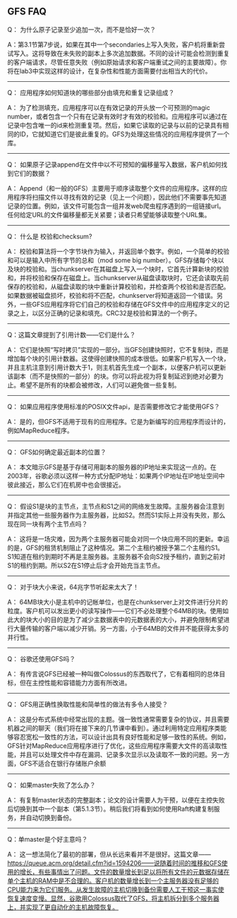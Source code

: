 ## GFS FAQ

Q： 为什么原子记录至少追加一次，而不是恰好一次？

A：第3.1节第7步说，如果在其中一个secondaries上写入失败，客户机将重新尝试写入。这将导致在未失败的副本上多次追加数据。不同的设计可能会检测到重复的客户端请求，尽管任意失败（例如原始请求和客户端重试之间的主要故障）。你将在lab3中实现这样的设计，在复杂性和性能方面需要付出相当大的代价。

***

Q： 应用程序如何知道块的哪些部分由填充和重复记录组成？

A： 为了检测填充，应用程序可以在有效记录的开头放一个可预测的magic number，或者包含一个只有在记录有效时才有效的校验和。应用程序可以通过在记录中包含唯一的id来检测重复项。然后，如果它读取的记录与以前的记录具有相同的ID，它就知道它们是彼此重复的。GFS为处理这些情况的应用程序提供了一个库。

***

Q： 如果原子记录append在文件中以不可预知的偏移量写入数据，客户机如何找到它们的数据？

A： Append（和一般的GFS）主要用于顺序读取整个文件的应用程序。这样的应用程序将扫描文件以寻找有效的记录（见上一个问题），因此他们不需要事先知道记录的位置。例如，该文件可能包含一组并发web爬虫程序遇到的一组链接url。任何给定URL的文件偏移量都无关紧要；读者只希望能够读取整个URL集。

***

Q： 什么是 校验和checksum?

A： 校验和算法将一个字节块作为输入，并返回单个数字。例如，一个简单的校验和可以是输入中所有字节的总和（mod some big number）。GFS存储每个块以及块的校验和。当chunkserver在其磁盘上写入一个块时，它首先计算新块的校验和，并将校验和保存在磁盘上。当chunkserver从磁盘读取块时，它还会读取先前保存的校验和，从磁盘读取的块中重新计算校验和，并检查两个校验和是否匹配。如果数据被磁盘损坏，校验和将不匹配，chunkserver将知道返回一个错误。另外，一些GFS应用程序将它们自己的校验和存储在GFS文件中的应用程序定义的记录之上，以区分正确的记录和填充。CRC32是校验和算法的一个例子。

***

Q：这篇文章提到了引用计数——它们是什么？

A： 它们是快照“写时拷贝”实现的一部分。当GFS创建快照时，它不复制块，而是增加每个块的引用计数器。这使得创建快照的成本很低。如果客户机写入一个块，并且主机注意到引用计数大于1，则主机首先生成一个副本，以便客户机可以更新该副本（而不是快照的一部分）的块。你可以将此视为将复制延迟到绝对必要为止。希望不是所有的块都会被修改，人们可以避免做一些复制。

***

Q： 如果应用程序使用标准的POSIX文件api，是否需要修改它才能使用GFS？

A： 是的，但GFS不适用于现有的应用程序。它是为新编写的应用程序而设计的，例如MapReduce程序。

***

Q： GFS如何确定最近副本的位置？

A： 本文暗示GFS是基于存储可用副本的服务器的IP地址来实现这一点的。在2003年，谷歌必须以这样一种方式分配IP地址：如果两个IP地址在IP地址空间中彼此接近，那么它们在机房中也会很接近。

***

Q： 假设S1是块的主节点，主节点和S1之间的网络发生故障。主服务器会注意到并指定其他一些服务器作为主服务器，比如S2。然而S1实际上并没有失败，那么现在同一块有两个主节点吗？

A： 这将是一场灾难，因为两个主服务器可能会对同一个块应用不同的更新。幸运的是，GFS的租赁机制阻止了这种情况。第二个主租约被授予第二个主租约S1。S1知道在租约到期时不再是主服务器。主服务器不会向S2授予租约，直到之前对S1的租约到期。所以S2在S1停止后才会开始充当主节点。

***

Q： 对于块大小来说，64兆字节听起来太大了！

A： 64MB块大小是主机中的记帐单位，也是在chunkserver上对文件进行分片的粒度。客户机可以发出更小的读写操作——它们不必处理整个64MB的块。使用如此大的块大小的目的是为了减少主数据表中的元数据表的大小，并避免限制希望进行大量传输的客户端以减少开销。另一方面，小于64MB的文件并不能获得太多的并行性。

***

Q： 谷歌还使用GFS吗？

A： 有传言说GFS已经被一种叫做Colossus的东西取代了，它有着相同的总体目标，但在主控性能和容错能力方面有所改进。

***

Q： GFS用正确性换取性能和简单性的做法有多令人接受？

A： 这是分布式系统中经常出现的主题。强一致性通常需要复杂的协议，并且需要机器之间的聊天（我们将在接下来的几节课中看到）。通过利用特定应用程序类能够容忍宽松一致性的方法，可以设计出具有良好性能和足够一致性的系统。例如，GFS针对MapReduce应用程序进行了优化，这些应用程序需要大文件的高读取性能，并且可以处理文件中存在漏洞、记录多次显示以及读取不一致的问题。另一方面，GFS不适合在银行存储账户余额

***

Q： 如果master失败了怎么办？

A： 有复制master状态的完整副本；论文的设计需要人为干预，以便在主控失败后切换到其中一个副本（第5.1.3节）。稍后我们将看到如何使用Raft构建复制服务，并自动切换到备份。

***

Q：单master是个好主意吗？

A： 这一想法简化了最初的部署，但从长远来看并不是很好。这篇文章——https://queue.acm.org/detail.cfm?id=1594206——说随着时间的推移和GFS使用的增长，有些事情出了问题。文件的数量增长到足以将所有文件的元数据存储在单个主机的RAM中是不合理的。客户机的数量增长到一个主服务器没有足够的CPU能力来为它们服务。从发生故障的主机切换到备份需要人工干预这一事实使恢复速度变慢。显然，谷歌用Colossus取代了GFS，将主机拆分到多个服务器上，并实现了更自动化的主机故障恢复。